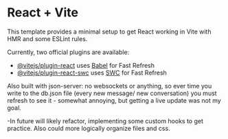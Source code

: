 # React + Vite

This template provides a minimal setup to get React working in Vite with HMR and some ESLint rules.

Currently, two official plugins are available:

- [@vitejs/plugin-react](https://github.com/vitejs/vite-plugin-react/blob/main/packages/plugin-react/README.md) uses [Babel](https://babeljs.io/) for Fast Refresh
- [@vitejs/plugin-react-swc](https://github.com/vitejs/vite-plugin-react-swc) uses [SWC](https://swc.rs/) for Fast Refresh

Also built with json-server: no websockets or anything, so ever time you write to the db.json file (every new message/ new conversation) you must refresh to see it - somewhat annoying, but getting a live update was not my goal.

-In future will likely refactor, implementing some custom hooks to get practice. Also could more logically organize files and css.
